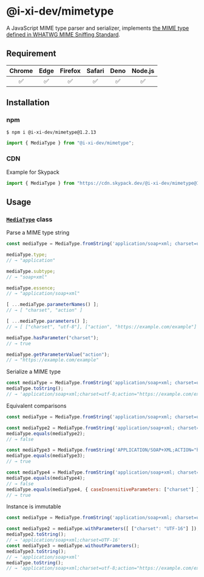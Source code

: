 # @i-xi-dev/mimetype

A JavaScript MIME type parser and serializer, implements [the MIME type defined in WHATWG MIME Sniffing Standard](https://mimesniff.spec.whatwg.org/#understanding-mime-types).


## Requirement

| Chrome | Edge | Firefox | Safari | Deno | Node.js |
| :---: | :---: | :---: | :---: | :---: | :---: |
| ✅ | ✅ | ✅ | ✅ | ✅ | ✅ |


## Installation

### npm

```console
$ npm i @i-xi-dev/mimetype@1.2.13
```

```javascript
import { MediaType } from "@i-xi-dev/mimetype";
```

### CDN

Example for Skypack
```javascript
import { MediaType } from "https://cdn.skypack.dev/@i-xi-dev/mimetype@1.2.13";
```


## Usage

### [`MediaType`](https://doc.deno.land/https://raw.githubusercontent.com/i-xi-dev/mimetype.es/1.2.13/mod.ts/~/MediaType) class

Parse a MIME type string
```javascript
const mediaType = MediaType.fromString('application/soap+xml; charset=utf-8;action="https://example.com/example"');

mediaType.type;
// → "application"

mediaType.subtype;
// → "soap+xml"

mediaType.essence;
// → "application/soap+xml"

[ ...mediaType.parameterNames() ];
// → [ "charset", "action" ]

[ ...mediaType.parameters() ];
// → [ ["charset", "utf-8"], ["action", "https://example.com/example"] ]

mediaType.hasParameter("charset");
// → true

mediaType.getParameterValue("action");
// → "https://example.com/example"
```

Serialize a MIME type
```javascript
const mediaType = MediaType.fromString('application/soap+xml; charset=utf-8;action="https://example.com/example"');
mediaType.toString();
// → 'application/soap+xml;charset=utf-8;action="https://example.com/example"'
```

Equivalent comparisons
```javascript
const mediaType = MediaType.fromString('application/soap+xml; charset=utf-8;action="https://example.com/example"');

const mediaType2 = MediaType.fromString('application/soap+xml; charset=utf-16;action="https://example.com/example"');
mediaType.equals(mediaType2);
// → false

const mediaType3 = MediaType.fromString('APPLICATION/SOAP+XML;ACTION="https://example.com/example";CHARSET=utf-8');
mediaType.equals(mediaType3);
// → true

const mediaType4 = MediaType.fromString('application/soap+xml; charset=UTF-8;action="https://example.com/example"');
mediaType.equals(mediaType4);
// → false
mediaType.equals(mediaType4, { caseInsensitiveParameters: ["charset"] });
// → true
```

Instance is immutable
```javascript
const mediaType = MediaType.fromString('application/soap+xml; charset=utf-8;action="https://example.com/example"');

const mediaType2 = mediaType.withParameters([ ["charset": "UTF-16"] ]);
mediaType2.toString();
// → 'application/soap+xml;charset=UTF-16'
const mediaType3 = mediaType.withoutParameters();
mediaType3.toString();
// → 'application/soap+xml'
mediaType.toString();
// → 'application/soap+xml;charset=utf-8;action="https://example.com/example"'
```

